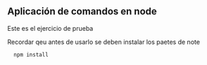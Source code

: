 ## Aplicación de comandos en node

Este es el ejercicio de prueba

Recordar qeu antes de usarlo se deben instalar los paetes de note

```
  npm install
```